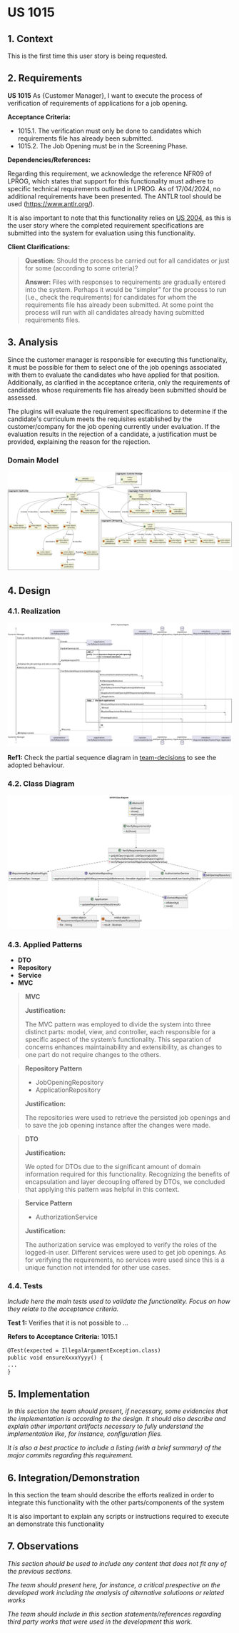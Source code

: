 # US 1015

## 1. Context

This is the first time this user story is being requested.

## 2. Requirements

**US 1015** As {Customer Manager}, I want to execute the process of verification of requirements of applications for a
job opening.

**Acceptance Criteria:**

- 1015.1. The verification must only be done to candidates which requirements file has already been submitted.
- 1015.2. The Job Opening must be in the Screening Phase.

**Dependencies/References:**

Regarding this requirement, we acknowledge the reference NFR09 of LPROG, which states that support for this
functionality must adhere to specific technical requirements outlined in LPROG. As of 17/04/2024, no additional
requirements have been presented. The ANTLR tool should be used (https://www.antlr.org/).

It is also important to note that this functionality relies on [US 2004](../us_2004/readme.md), as this is the user
story where the completed
requirement specifications are submitted into the system for evaluation using this functionality.

**Client Clarifications:**

> **Question:** Should the process be carried out for all candidates or just for some (according to some criteria)?
>
> **Answer:** Files with responses to requirements are gradually entered into the system. Perhaps it would be “simpler”
> for the
> process to run (i.e., check the requirements) for candidates for whom the requirements file has already been
> submitted.
> At some point the process will run with all candidates already having submitted requirements files.

## 3. Analysis

Since the customer manager is responsible for executing this functionality, it must be possible for them to select one
of the job openings associated with them to evaluate the candidates who have applied for that position. Additionally, as
clarified in the acceptance criteria, only the requirements of candidates whose requirements file has already been
submitted should be assessed.

The plugins will evaluate the requirement specifications to determine if the candidate's curriculum meets the
requisites established by the customer/company for the job opening currently under evaluation. If the evaluation
results in the rejection of a candidate, a justification must be provided, explaining the reason for the rejection.

### Domain Model

![Domain Model](analysis-diagrams/domain-model.svg)

## 4. Design

### 4.1. Realization

![Sequence Diagram](design-diagrams/sequence-diagram.svg)

**Ref1:** Check the partial sequence diagram
in [team-decisions](../../team-decisions/team-decisions.md#shared-sequence-diagrams) to see the adopted behaviour.

### 4.2. Class Diagram

![Class Diagram](design-diagrams/class-diagram.svg)

### 4.3. Applied Patterns

* **DTO**
* **Repository**
* **Service**
* **MVC**

> **MVC**
>
> **Justification:**
>
> The MVC pattern was employed to divide the system into three distinct parts: model, view, and controller, each
> responsible for a specific aspect of the system’s functionality. This separation of concerns enhances maintainability
> and extensibility, as changes to one part do not require changes to the others.

> **Repository Pattern**
> * JobOpeningRepository
> * ApplicationRepository
>
> **Justification:**
>
> The repositories were used to retrieve the persisted job openings and to save the job opening instance after the
> changes were made.

> **DTO**
>
> **Justification:**
>
> We opted for DTOs due to the significant amount of domain information required for this functionality. Recognizing the
> benefits of encapsulation and layer decoupling offered by DTOs, we concluded that applying this pattern was
> helpful in this context.

> **Service Pattern**
> * AuthorizationService
>
> **Justification:**
>
> The authorization service was employed to verify the roles of the logged-in user. Different services were used to
> get job openings. As for verifying the requirements, no services were used since this is a unique function not
> intended for other use cases.

### 4.4. Tests

*Include here the main tests used to validate the functionality. Focus on how they relate to the acceptance criteria.*

**Test 1:** Verifies that it is not possible to ...

**Refers to Acceptance Criteria:** 1015.1

````
@Test(expected = IllegalArgumentException.class)
public void ensureXxxxYyyy() {
...
}
````

## 5. Implementation

*In this section the team should present, if necessary, some evidencies that the implementation is according to the
design. It should also describe and explain other important artifacts necessary to fully understand the implementation
like, for instance, configuration files.*

*It is also a best practice to include a listing (with a brief summary) of the major commits regarding this
requirement.*

## 6. Integration/Demonstration

In this section the team should describe the efforts realized in order to integrate this functionality with the other
parts/components of the system

It is also important to explain any scripts or instructions required to execute an demonstrate this functionality

## 7. Observations

*This section should be used to include any content that does not fit any of the previous sections.*

*The team should present here, for instance, a critical prespective on the developed work including the analysis of
alternative solutioons or related works*

*The team should include in this section statements/references regarding third party works that were used in the
development this work.*